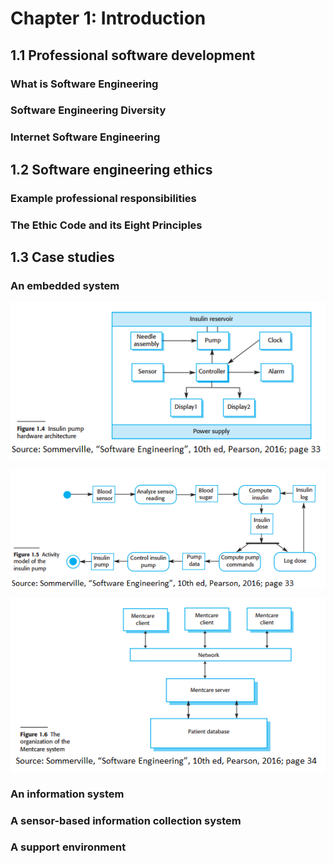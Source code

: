 # Chapter 1: Introduction


## 1.1 Professional software development



### What is Software Engineering 



### Software Engineering Diversity



### Internet Software Engineering 



## 1.2 Software engineering ethics


### Example professional responsibilities



### The Ethic Code and its Eight Principles 



## 1.3 Case studies



### An embedded system

![Insulin Pump Activity Model](../images/chap/1.4_insulin_pump.png)

![Insulin Pump Activity Model](../images/chap/1.5_activity_model.png)

![Mentcare Organiuzation](../images/chap/1.6_mentcare_organization.png)

### An information system



### A sensor-based information collection system



### A support environment




